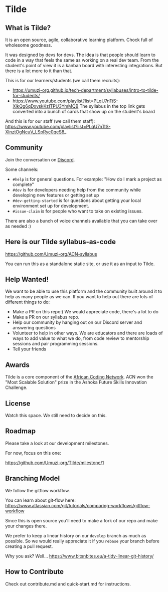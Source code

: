 # Tilde

## What is Tilde?

It is an open source, agile, collaborative learning platform. Chock full of wholesome goodness.

It was designed by devs for devs. The idea is that people should learn to code in a way that feels the same as working on a real dev team. From the student's point of view it is a kanban board with interesting integrations. But there is a lot more to it than that.

This is for our learners/students (we call them recruits):

- https://umuzi-org.github.io/tech-department/syllabuses/intro-to-tilde-for-students/
- https://www.youtube.com/playlist?list=PLqU7nTtS-XlkQg6qDxvskKzITPU3YmMQB
  The syllabus in the top link gets converted into a bunch of cards that show up on the student's board

And this is for our staff (we call them staff):
https://www.youtube.com/playlist?list=PLqU7nTtS-XlnztOgNcuV_LSpRyc0qeS8_

## Community

Join the conversation on [Discord](https://discord.gg/HMn3haq).

Some channels:

- `#help` is for general questions. For example: "How do I mark a project as complete"
- `#dev` is for developers needing help from the community while developing new features or getting set up
- `#dev-getting-started` is for questions about getting your local environment set up for development.
- `#issue-claim` is for people who want to take on existing issues.

There are also a bunch of voice channels available that you can take over as needed :)

## Here is our Tilde syllabus-as-code

https://github.com/Umuzi-org/ACN-syllabus

You can run this as a standalone static site, or use it as an input to Tilde.

## Help Wanted!

We want to be able to use this platform and the community built around it to help as many people as we can. If you want to help out there are lots of different things to do:

- Make a PR on this repo:) We would appreciate code, there's a lot to do
- Make a PR on our syllabus repo.
- Help our community by hanging out on our Discord server and answering questions
- Volunteer to help in other ways. We are educators and there are loads of ways to add value to what we do, from code review to mentorship sessions and pair programming sessions.
- Tell your friends

## Awards

Tilde is a core component of the [African Coding Network](https://www.africancoding.network/). ACN won the "Most Scalable Solution" prize in the Ashoka Future Skills Innovation Challenge.

## License

Watch this space. We still need to decide on this.

## Roadmap

Please take a look at our development milestones.

For now, focus on this one:

https://github.com/Umuzi-org/Tilde/milestone/1

## Branching Model

We follow the gitflow workflow.

You can learn about git-flow here: https://www.atlassian.com/git/tutorials/comparing-workflows/gitflow-workflow

Since this is open source you'll need to make a fork of our repo and make your changes there.

We prefer to keep a linear history on our `develop` branch as much as possible. So we would really appreciate it if you `rebase` your branch before creating a pull request.

Why you ask? Well... https://www.bitsnbites.eu/a-tidy-linear-git-history/

## How to Contribute

Check out contribute.md and quick-start.md for instructions.
